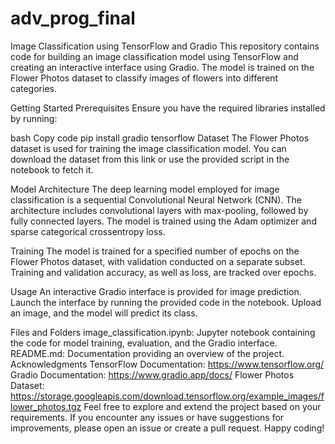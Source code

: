 # adv_prog_final


Image Classification using TensorFlow and Gradio
This repository contains code for building an image classification model using TensorFlow and creating an interactive interface using Gradio. The model is trained on the Flower Photos dataset to classify images of flowers into different categories.

Getting Started
Prerequisites
Ensure you have the required libraries installed by running:

bash
Copy code
pip install gradio tensorflow
Dataset
The Flower Photos dataset is used for training the image classification model. You can download the dataset from this link or use the provided script in the notebook to fetch it.

Model Architecture
The deep learning model employed for image classification is a sequential Convolutional Neural Network (CNN). The architecture includes convolutional layers with max-pooling, followed by fully connected layers. The model is trained using the Adam optimizer and sparse categorical crossentropy loss.

Training
The model is trained for a specified number of epochs on the Flower Photos dataset, with validation conducted on a separate subset. Training and validation accuracy, as well as loss, are tracked over epochs.

Usage
An interactive Gradio interface is provided for image prediction. Launch the interface by running the provided code in the notebook. Upload an image, and the model will predict its class.

Files and Folders
image_classification.ipynb: Jupyter notebook containing the code for model training, evaluation, and the Gradio interface.
README.md: Documentation providing an overview of the project.
Acknowledgments
TensorFlow Documentation: https://www.tensorflow.org/
Gradio Documentation: https://www.gradio.app/docs/
Flower Photos Dataset: https://storage.googleapis.com/download.tensorflow.org/example_images/flower_photos.tgz
Feel free to explore and extend the project based on your requirements. If you encounter any issues or have suggestions for improvements, please open an issue or create a pull request. Happy coding!

